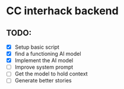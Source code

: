 # CC interhack backend
## TODO:
- [x] Setup basic script
- [x] find a functioning AI model
- [x] Implement the AI model
- [ ] Improve system prompt
- [ ] Get the model to hold context
- [ ] Generate better stories
